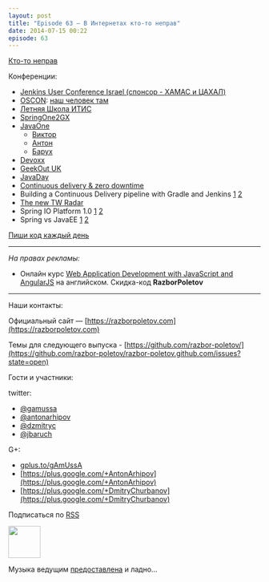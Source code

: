 ```yaml
---
layout: post
title: "Episode 63 — В Интернетах кто-то неправ"
date: 2014-07-15 00:22
episode: 63
---
```


[Кто-то неправ](http://xkcd.com/386/)

Конференции:

* [Jenkins User Conference Israel (спонсор - ХАМАС и ЦАХАЛ)](http://www.cloudbees.com/jenkins/juc-2014) 
* [OSCON](http://www.oscon.com/oscon2014): [наш человек там](http://www.oscon.com/oscon2014/public/schedule/detail/33585)
* [Летняя Школа ИТИС](http://itiskpfu.timepad.ru/event/127116/)
* [SpringOne2GX](http://springone2gx.com)
* [JavaOne](https://www.oracle.com/javaone/index.html ) 
	* [Виктор](https://oracleus.activeevents.com/2014/connect/sessionDetail.ww?SESSION_ID=3503)
	* [Антон](https://oracleus.activeevents.com/2014/connect/sessionDetail.ww?SESSION_ID=1724)
	* [Барух](https://oracleus.activeevents.com/2014/connect/sessionDetail.ww?SESSION_ID=1752)
* [Devoxx](http://www.devoxx.be/)
* [GeekOut UK](http://uk.geekout.ee/) 
* [JavaDay](http://javaday.org.ua)
* [Continuous delivery & zero downtime](http://vimeo.com/99523925)
* Building a Continuous Delivery pipeline with Gradle and Jenkins [1](http://www.infoq.com/presentations/cd-gradle-jenkins) [2](http://www.slideshare.net/SpringCentral/cd-pipeline-gradlejenkins)
* [The new TW Radar](http://www.thoughtworks.com/radar/#/)
* Spring IO Platform 1.0 [1](https://spring.io/blog/2014/06/26/introducing-the-spring-io-platform) [2](http://spring.io/blog/2014/06/26/spring-io-platform-1-0-0-released)
* Spring vs JavaEE [1](https://twitter.com/jbaruch/status/481214889331929091) [2](http://www.slideshare.net/reza_rahman/java-ee-and-spring-sidebyside-34320697)

[Пиши код каждый день](http://ejohn.org/blog/write-code-every-day/)

---

_На правах рекламы:_

* Онлайн курс [Web Application Development with JavaScript and AngularJS](http://www.eventbrite.com/e/web-application-development-with-javascript-and-angularjs-starts-sep-6-2014-tickets-12121418489?aff=eorg) на английском. Скидка-код **RazborPoletov**

---


Наши контакты:

Официальный сайт — [https://razborpoletov.com](https://razborpoletov.com)

Темы для следующего выпуска - [https://github.com/razbor-poletov/](https://github.com/razbor-poletov/razbor-poletov.github.com/issues?state=open)

Гости и участники:

twitter: 

 * [@gamussa](https://twitter.com/#!/gamussa)
 * [@antonarhipov](https://twitter.com/#!/antonarhipov)
 * [@dzmitryc ](https://twitter.com/#!/dzmitryc)
 * [@jbaruch](https://twitter.com/#!/jbaruch) 
 
G+:

 * [gplus.to/gAmUssA](http://gplus.to/gAmUssA) 
 * [https://plus.google.com/+AntonArhipov](https://plus.google.com/+AntonArhipov) 
 * [https://plus.google.com/+DmitryChurbanov](https://plus.google.com/+DmitryChurbanov) 

<!-- player goes here-->

<audio preload="none">
   <source src="http://traffic.libsyn.com/razborpoletov/razbor_63.mp3" type="audio/mp3" />
   Your browser does not support the audio tag.
</audio>

Подписаться по [RSS](http://feeds.feedburner.com/razbor-podcast)

<!-- episode file link goes here-->
<a href="http://traffic.libsyn.com/razborpoletov/razbor_63.mp3" imageanchor="1" style="clear: left; margin-bottom: 1em; margin-left: auto; margin-right: 2em;"><img border="0" height="64" src="https://razborpoletov.com/images/mp3.png" width="64" /></a>

Музыка ведущим [предоставлена](http://www.audiobank.fm/single-music/27/111/More-And-Less/) и ладно...
